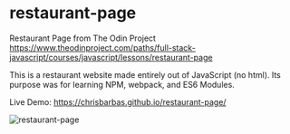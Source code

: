 # restaurant-page
Restaurant Page from The Odin Project
https://www.theodinproject.com/paths/full-stack-javascript/courses/javascript/lessons/restaurant-page

This is a restaurant website made entirely out of JavaScript (no html). Its purpose was for learning NPM, webpack, and ES6 Modules. 

Live Demo: https://chrisbarbas.github.io/restaurant-page/

![restaurant-page](https://i.imgur.com/yhnnd0h.png)